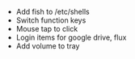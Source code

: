 * Add fish to /etc/shells
* Switch function keys
* Mouse tap to click
* Login items for google drive, flux
* Add volume to tray
